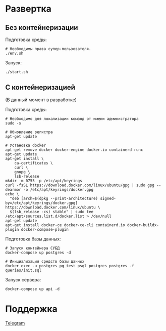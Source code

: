 # Развертка

## Без контейнеризации

Подготовка среды:

```
# Необходимы права супер-пользователя.
./env.sh
```

Запуск:

```
./start.sh
```

## С контейнеризацией

(В данный момент в разработке)

Подготовка среды:

```
# Необходимо для локализации команд от имени администратора
sudo -s

# Обновление регистра
apt-get update

# Установка docker
apt-get remove docker docker-engine docker.io containerd runc
apt-get update
apt-get install \
    ca-certificates \
    curl \
    gnupg \
    lsb-release
mkdir -m 0755 -p /etc/apt/keyrings
curl -fsSL https://download.docker.com/linux/ubuntu/gpg | sudo gpg --dearmor -o /etc/apt/keyrings/docker.gpg
echo \
  "deb [arch=$(dpkg --print-architecture) signed-by=/etc/apt/keyrings/docker.gpg] https://download.docker.com/linux/ubuntu \
  $(lsb_release -cs) stable" | sudo tee /etc/apt/sources.list.d/docker.list > /dev/null
apt-get update
apt-get install docker-ce docker-ce-cli containerd.io docker-buildx-plugin docker-compose-plugin
```

Подготовка базы данных:

```
# Запуск контейнера СУБД
docker-compose up postgres -d

# Инициализация средств базы данных
docker exec -u postgres pg_test psql postgres postgres -f queries/init.sql
```

Запуск сервера:

```
docker-compose up api -d
```

# Поддержка

[Telegram](https://t.me/ncfax)
